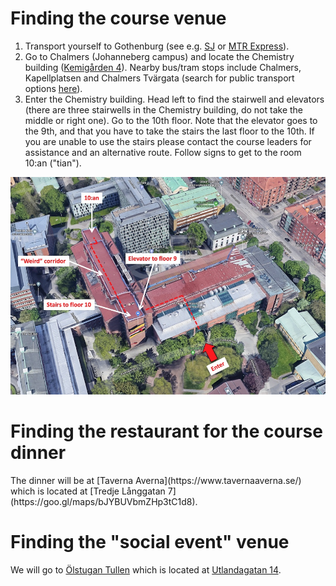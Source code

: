 <h1> Finding the course venue </h1>

1. Transport yourself to Gothenburg (see e.g. [SJ](https://www.sj.se) or [MTR Express](https://www.mtrexpress.se)).
2. Go to Chalmers (Johanneberg campus) and locate the Chemistry building ([Kemigården 4](https://goo.gl/maps/yV6nqfX6a2SxfJqdA)). Nearby bus/tram stops include Chalmers, Kapellplatsen and Chalmers Tvärgata (search for public transport options [here](https://www.vasttrafik.se/en/)).
3. Enter the Chemistry building. Head left to find the stairwell and elevators (there are three stairwells in the Chemistry building, do not take the middle or right one). Go to the 10th floor. Note that the elevator goes to the 9th, and that you have to take the stairs the last floor to the 10th. If you are unable to use the stairs please contact the course leaders for assistance and an alternative route. Follow signs to get to the room 10:an ("tian").

![](images/kemihuset_map.jpg)

<h1> Finding the restaurant for the course dinner </h1>
The dinner will be at [Taverna Averna](https://www.tavernaaverna.se/) which is located at [Tredje Långgatan 7](https://goo.gl/maps/bJYBUVbmZHp3tC1d8).

<h1> Finding the "social event" venue </h1>

We will go to [Ölstugan Tullen](https://www.olstugan.se/) which is located at [Utlandagatan 14](https://goo.gl/maps/o61JyTmTEmPzxcHz6).
